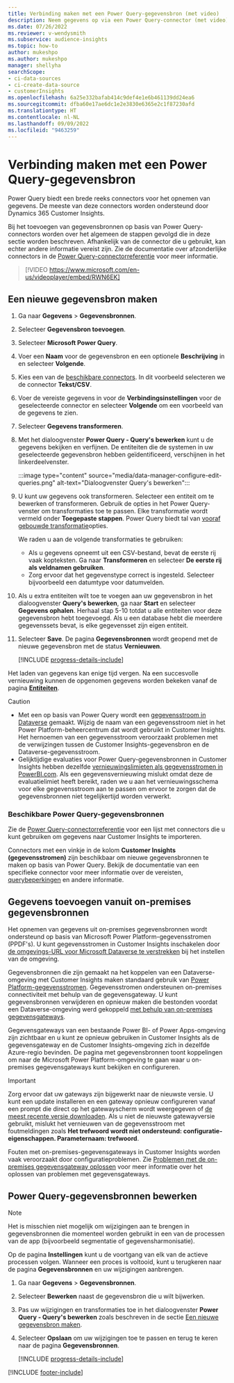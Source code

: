 ```yaml
---
title: Verbinding maken met een Power Query-gegevensbron (met video)
description: Neem gegevens op via een Power Query-connector (met video).
ms.date: 07/26/2022
ms.reviewer: v-wendysmith
ms.subservice: audience-insights
ms.topic: how-to
author: mukeshpo
ms.author: mukeshpo
manager: shellyha
searchScope:
- ci-data-sources
- ci-create-data-source
- customerInsights
ms.openlocfilehash: 6a25e332bafab414c9def4e1e6b461139dd24ea6
ms.sourcegitcommit: dfba60e17ae6dc1e2e3830e6365e2c1f87230afd
ms.translationtype: HT
ms.contentlocale: nl-NL
ms.lasthandoff: 09/09/2022
ms.locfileid: "9463259"
---
```

# <a name="connect-to-a-power-query-data-source"></a>Verbinding maken met een Power Query-gegevensbron

Power Query biedt een brede reeks connectors voor het opnemen van gegevens. De meeste van deze connectors worden ondersteund door Dynamics 365 Customer Insights.

Bij het toevoegen van gegevensbronnen op basis van Power Query-connectors worden over het algemeen de stappen gevolgd die in deze sectie worden beschreven. Afhankelijk van de connector die u gebruikt, kan echter andere informatie vereist zijn. Zie de documentatie over afzonderlijke connectors in de [Power Query-connectorreferentie](/power-query/connectors/) voor meer informatie.

> [!VIDEO https://www.microsoft.com/en-us/videoplayer/embed/RWN6EK]

## <a name="create-a-new-data-source"></a>Een nieuwe gegevensbron maken

1. Ga naar **Gegevens** > **Gegevensbronnen**.

1. Selecteer **Gegevensbron toevoegen**.

1. Selecteer **Microsoft Power Query**.

1. Voer een **Naam** voor de gegevensbron en een optionele **Beschrijving** in en selecteer **Volgende**.

1. Kies een van de [beschikbare connectors](#available-power-query-data-sources). In dit voorbeeld selecteren we de connector **Tekst/CSV**.

1. Voer de vereiste gegevens in voor de **Verbindingsinstellingen** voor de geselecteerde connector en selecteer **Volgende** om een voorbeeld van de gegevens te zien.

1. Selecteer **Gegevens transformeren**.

1. Met het dialoogvenster **Power Query - Query's bewerken** kunt u de gegevens bekijken en verfijnen. De entiteiten die de systemen in uw geselecteerde gegevensbron hebben geïdentificeerd, verschijnen in het linkerdeelvenster.

   :::image type="content" source="media/data-manager-configure-edit-queries.png" alt-text="Dialoogvenster Query's bewerken":::

1. U kunt uw gegevens ook transformeren. Selecteer een entiteit om te bewerken of transformeren. Gebruik de opties in het Power Query-venster om transformaties toe te passen. Elke transformatie wordt vermeld onder **Toegepaste stappen**. Power Query biedt tal van [vooraf gebouwde transformatie](/power-query/power-query-what-is-power-query#transformations)opties.

   We raden u aan de volgende transformaties te gebruiken:

   - Als u gegevens opneemt uit een CSV-bestand, bevat de eerste rij vaak kopteksten. Ga naar **Transformeren** en selecteer **De eerste rij als veldnamen gebruiken**.
   - Zorg ervoor dat het gegevenstype correct is ingesteld. Selecteer bijvoorbeeld een datumtype voor datumvelden.

1. Als u extra entiteiten wilt toe te voegen aan uw gegevensbron in het dialoogvenster **Query's bewerken**, ga naar **Start** en selecteer **Gegevens ophalen**. Herhaal stap 5-10 totdat u alle entiteiten voor deze gegevensbron hebt toegevoegd. Als u een database hebt die meerdere gegevenssets bevat, is elke gegevensset zijn eigen entiteit.

1. Selecteer **Save**. De pagina **Gegevensbronnen** wordt geopend met de nieuwe gegevensbron met de status **Vernieuwen**.

   [!INCLUDE [progress-details-include](includes/progress-details-pane.md)]

Het laden van gegevens kan enige tijd vergen. Na een succesvolle vernieuwing kunnen de opgenomen gegevens worden bekeken vanaf de pagina [**Entiteiten**](entities.md).

> [!CAUTION]
>
> - Met een op basis van Power Query wordt een [gegevensstroom in Dataverse](/power-query/dataflows/overview-dataflows-across-power-platform-dynamics-365) gemaakt. Wijzig de naam van een gegevensstroom niet in het Power Platform-beheercentrum dat wordt gebruikt in Customer Insights. Het hernoemen van een gegevensstroom veroorzaakt problemen met de verwijzingen tussen de Customer Insights-gegevensbron en de Dataverse-gegevensstroom.
> - Gelijktijdige evaluaties voor Power Query-gegevensbronnen in Customer Insights hebben dezelfde [vernieuwingslimieten als gegevensstromen in PowerBI.com](/power-query/power-query-online-limits#refresh-limits). Als een gegevensvernieuwing mislukt omdat deze de evaluatielimiet heeft bereikt, raden we u aan het vernieuwingsschema voor elke gegevensstroom aan te passen om ervoor te zorgen dat de gegevensbronnen niet tegelijkertijd worden verwerkt.

### <a name="available-power-query-data-sources"></a>Beschikbare Power Query-gegevensbronnen

Zie de [Power Query-connectorreferentie](/power-query/connectors/) voor een lijst met connectors die u kunt gebruiken om gegevens naar Customer Insights te importeren.

Connectors met een vinkje in de kolom **Customer Insights (gegevensstromen)** zijn beschikbaar om nieuwe gegevensbronnen te maken op basis van Power Query. Bekijk de documentatie van een specifieke connector voor meer informatie over de vereisten, [querybeperkingen](/power-query/power-query-online-limits) en andere informatie.

## <a name="add-data-from-on-premises-data-sources"></a>Gegevens toevoegen vanuit on-premises gegevensbronnen

Het opnemen van gegevens uit on-premises gegevensbronnen wordt ondersteund op basis van Microsoft Power Platform-gegevensstromen (PPDF's). U kunt gegevensstromen in Customer Insights inschakelen door [de omgevings-URL voor Microsoft Dataverse te verstrekken](create-environment.md) bij het instellen van de omgeving.

Gegevensbronnen die zijn gemaakt na het koppelen van een Dataverse-omgeving met Customer Insights maken standaard gebruik van [Power Platform-gegevensstromen](/power-query/dataflows/overview-dataflows-across-power-platform-dynamics-365). Gegevensstromen ondersteunen on-premises connectiviteit met behulp van de gegevensgateway. U kunt gegevensbronnen verwijderen en opnieuw maken die bestonden voordat een Dataverse-omgeving werd gekoppeld [met behulp van on-premises gegevensgateways](/data-integration/gateway/service-gateway-app).

Gegevensgateways van een bestaande Power BI- of Power Apps-omgeving zijn zichtbaar en u kunt ze opnieuw gebruiken in Customer Insights als de gegevensgateway en de Customer Insights-omgeving zich in dezelfde Azure-regio bevinden. De pagina met gegevensbronnen toont koppelingen om naar de Microsoft Power Platform-omgeving te gaan waar u on-premises gegevensgateways kunt bekijken en configureren.

> [!IMPORTANT]
> Zorg ervoor dat uw gateways zijn bijgewerkt naar de nieuwste versie. U kunt een update installeren en een gateway opnieuw configureren vanaf een prompt die direct op het gatewayscherm wordt weergegeven of [de meest recente versie downloaden](https://powerapps.microsoft.com/downloads/). Als u niet de nieuwste gatewayversie gebruikt, mislukt het vernieuwen van de gegevensstroom met foutmeldingen zoals **Het trefwoord wordt niet ondersteund: configuratie-eigenschappen. Parameternaam: trefwoord**.
>
> Fouten met on-premises-gegevensgateways in Customer Insights worden vaak veroorzaakt door configuratieproblemen. Zie [Problemen met de on-premises gegevensgateway oplossen](/data-integration/gateway/service-gateway-tshoot) voor meer informatie over het oplossen van problemen met gegevensgateways.

## <a name="edit-power-query-data-sources"></a>Power Query-gegevensbronnen bewerken

> [!NOTE]
> Het is misschien niet mogelijk om wijzigingen aan te brengen in gegevensbronnen die momenteel worden gebruikt in een van de processen van de app (bijvoorbeeld segmentatie of gegevensharmonisatie).
>
> Op de pagina **Instellingen** kunt u de voortgang van elk van de actieve processen volgen. Wanneer een proces is voltooid, kunt u terugkeren naar de pagina **Gegevensbronnen** en uw wijzigingen aanbrengen.

1. Ga naar **Gegevens** > **Gegevensbronnen**.

1. Selecteer **Bewerken** naast de gegevensbron die u wilt bijwerken.

1. Pas uw wijzigingen en transformaties toe in het dialoogvenster **Power Query - Query's bewerken** zoals beschreven in de sectie [Een nieuwe gegevensbron maken](#create-a-new-data-source).

1. Selecteer **Opslaan** om uw wijzigingen toe te passen en terug te keren naar de pagina **Gegevensbronnen**.

   [!INCLUDE [progress-details-include](includes/progress-details-pane.md)]

[!INCLUDE [footer-include](includes/footer-banner.md)]
